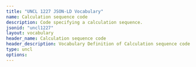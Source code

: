 ```yaml
---
title: "UNCL 1227 JSON-LD Vocabulary"
name: Calculation sequence code
description: Code specifying a calculation sequence.
jsonid: "uncl1227"
layout: vocabulary
header_name: Calculation sequence code
header_description: Vocabulary Definition of Calculation sequence code semantics in HTML format. JSON-LD format is available at [uncl1227.jsonld](/vocabulary/uncl1227.jsonld)
type: uncl
options:
---
```

